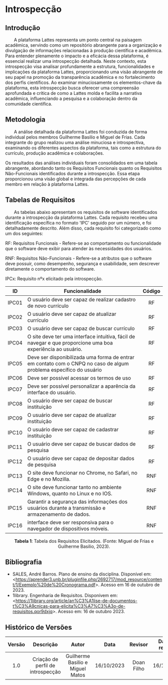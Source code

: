 # **Introspecção**

## **Introdução**

&emsp;&emsp;A plataforma Lattes representa um ponto central na paisagem acadêmica, servindo como um repositório abrangente para a organização e divulgação de informações relacionadas à produção científica e acadêmica. Para entender plenamente o impacto e a eficácia dessa plataforma, é essencial realizar uma introspecção detalhada. Neste contexto, esta introspecção visa analisar profundamente a estrutura, funcionalidades e implicações da plataforma Lattes, proporcionando uma visão abrangente de seu papel na promoção da transparência acadêmica e no fortalecimento dos perfis científicos. Ao examinar minuciosamente os elementos-chave da plataforma, esta introspecção busca oferecer uma compreensão aprofundada e crítica de como a Lattes molda e facilita a narrativa acadêmica, influenciando a pesquisa e a colaboração dentro da comunidade científica.

## **Metodologia**

&emsp;&emsp;A análise detalhada da plataforma Lattes foi conduzida de forma individual pelos membros Guilherme Basilio e Miguel de Frias. Cada integrante do grupo realizou uma análise minuciosa e introspectiva, examinando os diferentes aspectos da plataforma, tais como a estrutura do currículo, produção acadêmica e colaborações.

Os resultados das análises individuais foram consolidados em uma tabela abrangente, abordando tanto os Requisitos Funcionais quanto os Requisitos Não-Funcionais identificados durante a introspecção. Essa etapa proporcionou uma visão global e integrada das percepções de cada membro em relação à plataforma Lattes.

## **Tabelas de Requisitos**

&emsp;&emsp;As tabelas abaixo apresentam os requisitos de software identificados durante a introspecção da plataforma Lattes. Cada requisito recebeu uma identificação específica no formato 'IPC' seguido por um número, e foi detalhadamente descrito. Além disso, cada requisito foi categorizado como um dos seguintes:

RF: Requisitos Funcionais - Refere-se ao comportamento ou funcionalidade que o software deve exibir para atender às necessidades dos usuários.

RNF: Requisitos Não-Funcionais - Refere-se a atributos que o software deve possuir, como desempenho, segurança e usabilidade, sem descrever diretamente o comportamento do software.

IPCx: Requisito nºx elicitado pela introspecção.

| ID | Funcionalidade                                       | Código  | 
| :---:  | -------------------------------------------------- | :---: |
| IPC01   | O usuário deve ser capaz de realizar cadastro de novo currículo | RF | 
| IPC02   | O usuário deve ser capaz de atualizar currículo | RF | 
| IPC03   | O usuário deve ser capaz de buscar currículo | RF | 
| IPC04   | O site deve ter uma interface intuitiva, fácil de navegar e que proporcione uma boa experiência ao usuário. | RF |
| IPC05   | Deve ser disponibilizada uma forma de entrar em contato com o CNPQ no caso de algum problema específico do usuário | RF |
| IPC06   | Deve ser possível acessar os termos de uso | RF | 
| IPC07   | Deve ser possível personalizar a aparência da interface do usuário. | RF |
| IPC08   | O usuário deve ser capaz de buscar instituição | RF | 
| IPC09   | O usuário deve ser capaz de atualizar instituição | RF |
| IPC10   | O usuário deve ser capaz de cadastrar instituição | RF |
| IPC11   | O usuário deve ser capaz de buscar dados de pesquisa | RF |
| IPC12   | O usuário deve ser capaz de depositar dados de pesquisa | RF |
| IPC13   | O site deve funcionar no Chrome, no Safari, no Edge e no Mozilla. | RNF |
| IPC14   | O site deve funcionar tanto no ambiente Windows, quanto no Linux e no IOS. | RNF |
| IPC15   | Garantir a segurança das informações dos usuários durante a transmissão e armazenamento de dados. | RNF |
| IPC16   | interface deve ser responsiva para o navegador de dispositivos móveis. | RNF |

<div style="text-align: center">
    <p> <b>Tabela 1</b>: Tabela dos Requisitos Elicitados. (Fonte: Miguel de Frias e Guilherme Basilio, 2023).</p>
</div>

## **Bibliografia**

- SALES, André Barros. Plano de ensino da disciplina. Disponível em: <<https://aprender3.unb.br/pluginfile.php/2692717/mod_resource/content/1/Exemplo%20de%20Cronograma.pdf>>. Acesso em 16 de outubro de 2023.
- 1library. Engenharia de Requisitos. Disponívem em: <<https://1library.org/article/an%C3%A1lise-de-documentos-t%C3%A9cnicas-para-elicita%C3%A7%C3%A3o-de-requisitos.qor9dxjq>>. Acesso em: 16 de outubro 2023.


## **Histórico de Versões**

| Versão |          Descrição              |     Autor      |      Data      |   Revisor     |    Data de revisão    |  
|:------:|:-------------------------------:|:--------------:|:--------------:|:-------------:|:---------------------:|
| 1.0    | Criação de perfil de introspecção  | Guilherme Basilio e Miguel Matos | 16/10/2023 | Doan Filho  | 16/10/2023 |
